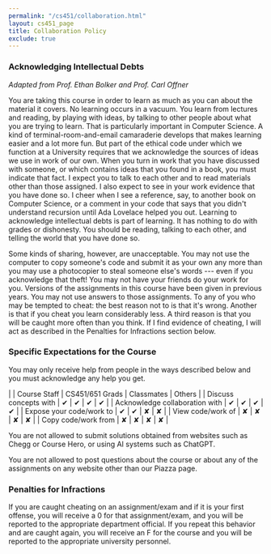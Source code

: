 ```yaml
---
permalink: "/cs451/collaboration.html"
layout: cs451_page
title: Collaboration Policy
exclude: true
---
```


### Acknowledging Intellectual Debts

*Adapted from Prof. Ethan Bolker and Prof. Carl Offner*

You are taking this course in order to learn as much as you can about the material it covers. No learning occurs in a vacuum. You learn from lectures and reading, by playing with ideas, by talking to other people about what you are trying to learn. That is particularly important in Computer Science. A kind of terminal-room-and-email camaraderie develops that makes learning easier and a lot more fun. But part of the ethical code under which we function at a University requires that we acknowledge the sources of ideas we use in work of our own. When you turn in work that you have discussed with someone, or which contains ideas that you found in a book, you must indicate that fact. I expect you to talk to each other and to read materials other than those assigned. I also expect to see in your work evidence that you have done so. I cheer when I see a reference, say, to another book on Computer Science, or a comment in your code that says that you didn't understand recursion until Ada Lovelace helped you out. Learning to acknowledge intellectual debts is part of learning. It has nothing to do with grades or dishonesty. You should be reading, talking to each other, and telling the world that you have done so.

Some kinds of sharing, however, are unacceptable. You may not use the computer to copy someone's code and submit it as your own any more
than you may use a photocopier to steal someone else's words --- even if you acknowledge that theft! You may not have your friends do your
work for you. Versions of the assignments in this course have been given in previous years. You may not use answers to those
assignments. To any of you who may be tempted to cheat: the best reason not to is that it's wrong. Another is that if you cheat you
learn considerably less. A third reason is that you will be caught more often than you think. If I find evidence of cheating, I will act
as described in the Penalties for Infractions section below.

### Specific Expectations for the Course

You may only receive help from people in the ways described below and you must acknowledge any help you get. 

|                                                     | Course Staff | CS451/651 Grads | Classmates | Others |
| Discuss concepts with                | &#10004; | &#10004; | &#10004; | &#10004; |
| Acknowledge collaboration with | &#10004; | &#10004; | &#10004; | &#10004; |
| Expose your code/work to          | &#10004; | &#10004; | &#10008; | &#10008; |
| View code/work of                      | &#10008; | &#10008; | &#10008; | &#10008; |
| Copy code/work from                 | &#10008; | &#10008; | &#10008; | &#10008; |

You are not allowed to submit solutions obtained from websites such as Chegg or Course Hero, or using AI systems such as ChatGPT.  

You are not allowed to post questions about the course or about any of the assignments on any website other than our Piazza page. 

### Penalties for Infractions

If you are caught cheating on an assignment/exam and if it is your first offense, you will receive a 0 for that assignment/exam, and you will be reported to the appropriate department official. If you repeat this behavior and are caught again, you will receive an F for the course and you will be reported to the appropriate university personnel.

